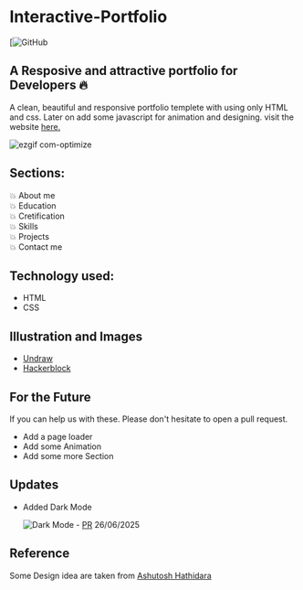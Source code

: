 # Interactive-Portfolio

[![GitHub](https://github.com/AsthaPal)

## A Resposive and attractive portfolio for Developers 🔥

A clean, beautiful and responsive portfolio templete with using only HTML and css.
Later on add some javascript for animation and designing.
visit the website [here.](https://ajitverma15.github.io/Interactive-Portfolio/)

![ezgif com-optimize](https://user-images.githubusercontent.com/53833570/87217363-f9e6ff00-c365-11ea-9e1a-4d017964f2b4.gif)

## Sections:

💥 About me\
💥 Education\
💥 Cretification\
💥 Skills\
💥 Projects\
💥 Contact me

## Technology used:

- HTML
- CSS

## Illustration and Images

- [Undraw](https://undraw.co/)
- [Hackerblock](https://hack.codingblocks.com/)

## For the Future
If you can help us with these. Please don't hesitate to open a pull request.

- Add a page loader
- Add some Animation
- Add some more Section

## Updates

- Added Dark Mode

  ![Dark Mode](https://github.com/AsthaPal/Interactive-Portfolio/blob/master/Image/dark-mode-update.gif) - [PR](https://github.com/AsthaPal/Interactive-Portfolio/pull/18) 26/06/2025

## Reference

Some Design idea are taken from [Ashutosh Hathidara](https://github.com/ashutosh1919/masterPortfolio)
